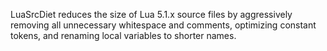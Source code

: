 LuaSrcDiet reduces the size of Lua 5.1.x source files by aggressively removing all unnecessary whitespace and comments, optimizing constant tokens, and renaming local variables to shorter names.